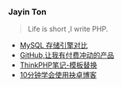 ### Jayin Ton 
>Life is short ,I write PHP.

- [MySQL 存储引擎对比](2014/MySql_Storage_Engines.md)
- [GitHub,让我有付费冲动的产品](2014/2014-10-29-Github,让我有付费冲动的产品.md)
- [ThinkPHP笔记-模板替换](thinkphp/模板替换.md)
- [10分钟学会使用袂卓博客](use-blog.md)